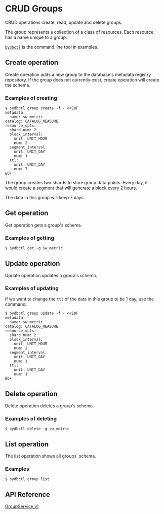 # CRUD Groups

CRUD operations create, read, update and delete groups.

The group represents a collection of a class of resources. Each resource has a name unique to a group.

[`bydbctl`](../../clients.md#command-line) is the command line tool in examples.

## Create operation

Create operation adds a new group to the database's metadata registry repository. If the group does not currently exist, create operation will create the schema.

### Examples of creating

```shell
$ bydbctl group create -f - <<EOF
metadata:
  name: sw_metric
catalog: CATALOG_MEASURE
resource_opts:
  shard_num: 2
  block_interval:
    unit: UNIT_HOUR
    num: 2
  segment_interval:
    unit: UNIT_DAY
    num: 1
  ttl:
    unit: UNIT_DAY
    num: 7
EOF
```

The group creates two shards to store group data points. Every day, it would create a segment that will generate a block every 2 hours.

The data in this group will keep 7 days.

## Get operation

Get operation gets a group's schema.

### Examples of getting

```shell
$ bydbctl get -g sw_metric
```

## Update operation

Update operation updates a group's schema.

### Examples of updating

If we want to change the `ttl` of the data in this group to be 1 day, use the command:

```shell
$ bydbctl group update -f - <<EOF
metadata:
  name: sw_metric
catalog: CATALOG_MEASURE
resource_opts:
  shard_num: 2
  block_interval:
    unit: UNIT_HOUR
    num: 2
  segment_interval:
    unit: UNIT_DAY
    num: 1
  ttl:
    unit: UNIT_DAY
    num: 1
EOF
```

## Delete operation

Delete operation deletes a group's schema.

### Examples of deleting

```shell
$ bydbctl delete -g sw_metric
```

## List operation

The list operation shows all groups' schema.

### Examples

```shell
$ bydbctl group list
```

## API Reference
[GroupService v1](../../api-reference.md#groupservice)
